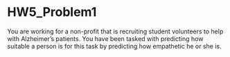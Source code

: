 # HW5_Problem1
You are working for a non-profit that is recruiting student volunteers to help with Alzheimer’s patients. You have been tasked with predicting how suitable a person is for this task by predicting how empathetic he or she is.
